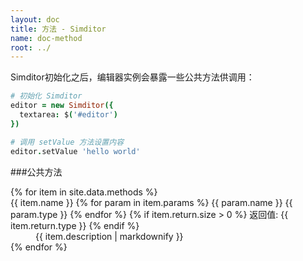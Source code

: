 ```yaml
---
layout: doc
title: 方法 - Simditor
name: doc-method
root: ../
---
```


Simditor初始化之后，编辑器实例会暴露一些公共方法供调用：

```coffee
# 初始化 Simditor
editor = new Simditor({
  textarea: $('#editor')
})

# 调用 setValue 方法设置内容
editor.setValue 'hello world'
```

###公共方法

<dl class="doc-methods">
  {% for item in site.data.methods %}
    <dt id="anchor-{{ item.name }}">
      <!--<span class="icon fa fa-caret-down"></span>-->
      <span class="name">{{ item.name }}</span>
      <span class="params">
        {% for param in item.params %}
          <span class="param">
            <span class="param-name">{{ param.name }}</span>
            <span class="param-type">{{ param.type }}</span>
          </span>
        {% endfor %}
      </span>
      {% if item.return.size > 0 %}
      <span class="return">返回值: {{ item.return.type }}</span>
      {% endif %}
    </dt>
    <dd class="expand">
      {{ item.description | markdownify }}
    </dd>
  {% endfor %}
</dl>
